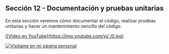 ## Sección 12 - Documentación y pruebas unitarias

En esta sección veremos cómo documentar el código, realizar pruebas unitarias y hacer un mantenimiento sencillo del código.

[![Video en YouTube](https://img.youtube.com/vi/    /0.jpg)](https://www.youtube.com/watch?v=  )

[![Visítame en mi página personal](https://img.shields.io/badge/-Visítame_en_mi_pagina_personal-black)](https://edwinsaul.com)
